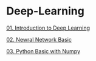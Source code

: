 # Deep-Learning

[01. Introduction to Deep Learning](https://github.com/junji64/Deep-Learning/blob/main/01.%20Introduction%20to%20Deep%20Learning.ipynb)

[02. Newral Network Basic](https://junji64.github.io/Deep-Learning/02.%20Neural%20Network%20Basics-v2.html)

[03. Python Basic with Numpy](https://junji64.github.io/Deep-Learning/02.(Assignment-problem)%20Python%20Basics%20with%20Numpy.html)
